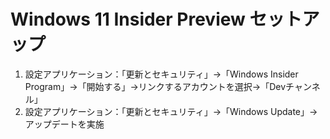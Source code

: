 # Windows 11 Insider Preview セットアップ

1. 設定アプリケーション：「更新とセキュリティ」→「Windows Insider Program」→「開始する」→リンクするアカウントを選択→「Devチャンネル」
2. 設定アプリケーション：「更新とセキュリティ」→「Windows Update」→アップデートを実施

